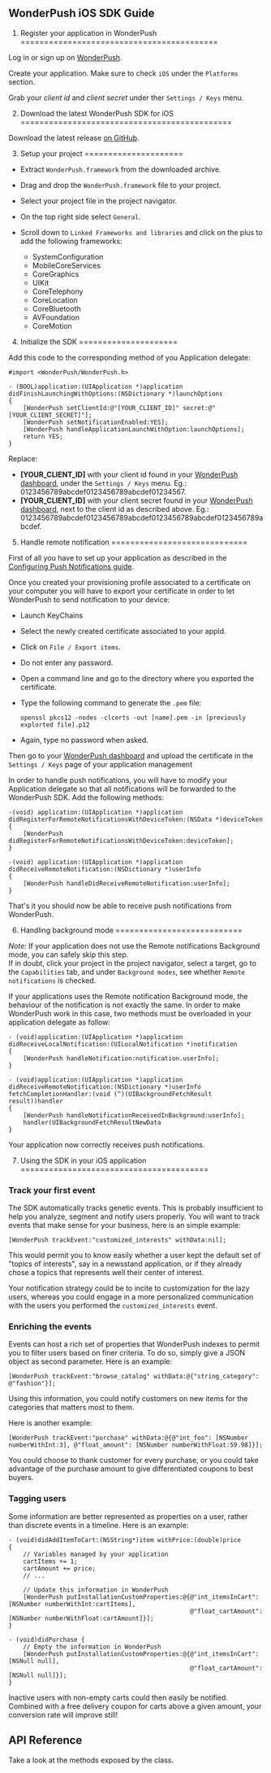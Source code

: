 WonderPush iOS SDK Guide
------------------------

1. Register your application in WonderPush
==========================================

Log in or sign up on [WonderPush](http://www.wonderpush.com).

Create your application.
Make sure to check `iOS` under the `Platforms` section.

Grab your *client id* and *client secret* under ther `Settings / Keys` menu.

2. Download the latest WonderPush SDK for iOS
=============================================

Download the latest release [on GitHub](https://github.com/wonderpush/wonderpush-ios-sdk/releases/latest).

3. Setup your project
=====================

- Extract `WonderPush.framework` from the downloaded archive.
- Drag and drop the `WonderPush.framework` file to your project.
- Select your project file in the project navigator.
- On the top right side select `General`.
- Scroll down to `Linked Frameworks and libraries` and click on the plus to add the following frameworks:

    - SystemConfiguration
    - MobileCoreServices
    - CoreGraphics
    - UIKit
    - CoreTelephony
    - CoreLocation
    - CoreBluetooth
    - AVFoundation
    - CoreMotion

4. Initialize the SDK
=====================

Add this code to the corresponding method of you Application delegate:

    #import <WonderPush/WonderPush.h>

    - (BOOL)application:(UIApplication *)application didFinishLaunchingWithOptions:(NSDictionary *)launchOptions
    {
        [WonderPush setClientId:@"[YOUR_CLIENT_ID]" secret:@"[YOUR_CLIENT_SECRET]"];
        [WonderPush setNotificationEnabled:YES];
        [WonderPush handleApplicationLaunchWithOption:launchOptions];
        return YES;
    }

Replace:

- **[YOUR_CLIENT_ID]** with your client id found in your [WonderPush dashboard](https://dashboard.wonderpush.com/), under the `Settings / Keys` menu.
  Eg.: 0123456789abcdef0123456789abcdef01234567.
- **[YOUR_CLIENT_ID]** with your client secret found in your [WonderPush dashboard](https://dashboard.wonderpush.com/), next to the client id as described above.
  Eg.: 0123456789abcdef0123456789abcdef0123456789abcdef0123456789abcdef.

5. Handle remote notification
=============================

First of all you have to set up your application as described in the [Configuring Push Notifications guide](https://developer.apple.com/library/ios/documentation/IDEs/Conceptual/AppDistributionGuide/ConfiguringPushNotifications/ConfiguringPushNotifications.html#//apple_ref/doc/uid/TP40012582-CH32-SW1).

Once you created your provisioning profile associated to a certificate on your computer you will have to export your certificate
in order to let WonderPush to send notification to your device:

- Launch KeyChains
- Select the newly created certificate associated to your appId.
- Click on `File / Export items`.
- Do not enter any password.
- Open a command line and go to the directory where you exported the certificate.
- Type the following command to generate the `.pem` file:

      openssl pkcs12 -nodes -clcerts -out [name].pem -in [previously explorted file].p12

- Again, type no password when asked.

Then go to your [WonderPush dashboard](https://dashboard.wonderpush.com/) and upload the certificate in the `Settings / Keys` page of your application management

In order to handle push notifications, you will have to modify your Application delegate so that all notifications will be forwarded to the WonderPush SDK.
Add the following methods:

    -(void) application:(UIApplication *)application didRegisterForRemoteNotificationsWithDeviceToken:(NSData *)deviceToken
    {
        [WonderPush didRegisterForRemoteNotificationsWithDeviceToken:deviceToken];
    }

    -(void) application:(UIApplication *)application didReceiveRemoteNotification:(NSDictionary *)userInfo
    {
        [WonderPush handleDidReceiveRemoteNotification:userInfo];
    }

That's it you should now be able to receive push notifications from WonderPush.

6. Handling background mode
===========================

*Note:* If your application does not use the Remote notifications Background mode, you can safely skip this step.  
If in doubt, click your project in the project navigator, select a target, go to the `Capabilities` tab, and under `Background modes`, see whether `Remote notifications` is checked.

If your applications uses the Remote notification Background mode, the behaviour of the notification is not exactly the same.
In order to make WonderPush work in this case, two methods must be overloaded in your application delegate as follow:

    - (void)application:(UIApplication *)application didReceiveLocalNotification:(UILocalNotification *)notification
    {
        [WonderPush handleNotification:notification.userInfo];
    }

    - (void)application:(UIApplication *)application didReceiveRemoteNotification:(NSDictionary *)userInfo fetchCompletionHandler:(void (^)(UIBackgroundFetchResult result))handler
    {
        [WonderPush handleNotificationReceivedInBackground:userInfo];
        handler(UIBackgroundFetchResultNewData
    }

Your application now correctly receives push notifications.

7. Using the SDK in your iOS application
========================================

### Track your first event

The SDK automatically tracks genetic events. This is probably insufficient to help you analyze, segment and notify users properly.
You will want to track events that make sense for your business, here is an simple example:

    [WonderPush trackEvent:"customized_interests" withData:nil];

This would permit you to know easily whether a user kept the default set of "topics of interests", say in a newsstand application, or if they already chose a topics that represents well their center of interest.

Your notification strategy could be to incite to customization for the lazy users, whereas you could engage in a more personalized communication with the users you performed the `customized_interests` event.

### Enriching the events

Events can host a rich set of properties that WonderPush indexes to permit you to filter users based on finer criteria.
To do so, simply give a JSON object as second parameter. Here is an example:

    [WonderPush trackEvent:"browse_catalog" withData:@{"string_category": @"fashion"}];

Using this information, you could notify customers on new items for the categories that matters most to them.

Here is another example:

    [WonderPush trackEvent:"purchase" withData:@{@"int_foo": [NSNumber numberWithInt:3], @"float_amount": [NSNumber numberWithFloat:59.98]}];

You could choose to thank customer for every purchase, or you could take advantage of the purchase amount to give differentiated coupons to best buyers.

### Tagging users

Some information are better represented as properties on a user, rather than discrete events in a timeline.
Here is an example:

    - (void)didAddItemToCart:(NSString*)item withPrice:(double)price
    {
        // Variables managed by your application
        cartItems += 1;
        cartAmount += price;
        // ...

        // Update this information in WonderPush
        [WonderPush putInstallationCustomProperties:@{@"int_itemsInCart": [NSNumber numberWithInt:cartItems],
                                                      @"float_cartAmount": [NSNumber numberWithFloat:cartAmount]}];
    }

    - (void)didPurchase {
        // Empty the information in WonderPush
        [WonderPush putInstallationCustomProperties:@{@"int_itemsInCart": [NSNull null],
                                                      @"float_cartAmount": [NSNull null]}];
    }

Inactive users with non-empty carts could then easily be notified. Combined with a free delivery coupon for carts above a given amount, your conversion rate will improve still!



API Reference
-------------

Take a look at the methods exposed by the <WonderPush> class.
